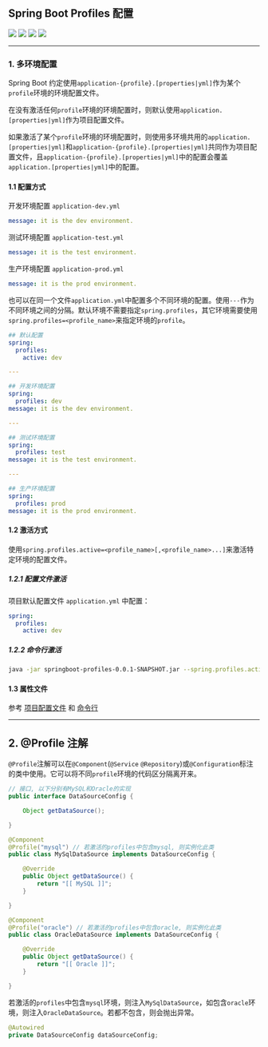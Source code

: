 ## Spring Boot Profiles 配置

![](https://gitee.com/fanlychie/images/raw/develop/java1.8.svg) 
![](https://gitee.com/fanlychie/images/raw/develop/springboot2.1.6.svg) 
![](https://gitee.com/fanlychie/images/raw/develop/maven3.6.1.svg) 
![](https://gitee.com/fanlychie/images/raw/develop/idea2019.svg) 

---

### 1. 多环境配置

Spring Boot 约定使用`application-{profile}.[properties|yml]`作为某个`profile`环境的环境配置文件。

在没有激活任何`profile`环境的环境配置时，则默认使用`application.[properties|yml]`作为项目配置文件。

如果激活了某个`profile`环境的环境配置时，则使用多环境共用的`application.[properties|yml]`和`application-{profile}.[properties|yml]`共同作为项目配置文件，且`application-{profile}.[properties|yml]`中的配置会覆盖`application.[properties|yml]`中的配置。

#### 1.1 配置方式

开发环境配置 `application-dev.yml`

```yaml
message: it is the dev environment.
```

测试环境配置 `application-test.yml`

```yaml
message: it is the test environment.
```

生产环境配置 `application-prod.yml`

```yaml
message: it is the prod environment.
```

也可以在同一个文件`application.yml`中配置多个不同环境的配置。使用`---`作为不同环境之间的分隔。默认环境不需要指定`spring.profiles`，其它环境需要使用`spring.profiles=<profile_name>`来指定环境的`profile`。

```yaml
## 默认配置
spring:
  profiles:
    active: dev

---

## 开发环境配置
spring:
  profiles: dev
message: it is the dev environment.

---

## 测试环境配置
spring:
  profiles: test
message: it is the test environment.

---

## 生产环境配置
spring:
  profiles: prod
message: it is the prod environment.
```

#### 1.2 激活方式

使用`spring.profiles.active=<profile_name>[,<profile_name>...]`来激活特定环境的配置文件。

##### 1.2.1 配置文件激活

项目默认配置文件 `application.yml` 中配置：

```yaml
spring:
  profiles:
    active: dev
```

##### 1.2.2 命令行激活

```sh
java -jar springboot-profiles-0.0.1-SNAPSHOT.jar --spring.profiles.active=dev
```

#### 1.3 属性文件

参考 [项目配置文件](https://gitee.com/fanlychie/springboot2-samples/tree/develop/springboot-property#9-项目配置文件) 和 [命令行](https://gitee.com/fanlychie/springboot2-samples/tree/develop/springboot-property#8-命令行)

---

## 2. @Profile 注解

`@Profile`注解可以在`@Component`(`@Service` `@Repository`)或`@Configuration`标注的类中使用。它可以将不同`profile`环境的代码区分隔离开来。

```java
// 接口, 以下分别有MySQL和Oracle的实现
public interface DataSourceConfig {

    Object getDataSource();

}
```

```java
@Component
@Profile("mysql") // 若激活的profiles中包含mysql, 则实例化此类
public class MySqlDataSource implements DataSourceConfig {

    @Override
    public Object getDataSource() {
        return "[[ MySQL ]]";
    }

}
```

```java
@Component
@Profile("oracle") // 若激活的profiles中包含oracle, 则实例化此类
public class OracleDataSource implements DataSourceConfig {

    @Override
    public Object getDataSource() {
        return "[[ Oracle ]]";
    }

}
```

若激活的`profiles`中包含`mysql`环境，则注入`MySqlDataSource`，如包含`oracle`环境，则注入`OracleDataSource`。若都不包含，则会抛出异常。

```java
@Autowired
private DataSourceConfig dataSourceConfig;
```